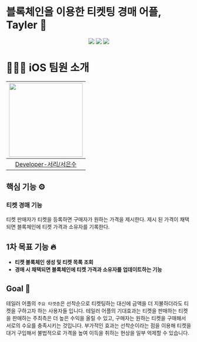 # 블록체인을 이용한 티켓팅 경매 어플, Tayler 🎫

<p align="center">
    <img src="https://img.shields.io/badge/Swift-v5.0-red?logo=swift" />
    <img src="https://img.shields.io/badge/Xcode-v13.4.1-blue?logo=Xcode" />
    <img src="https://img.shields.io/badge/iOS-15.0+-black?logo=apple" />  

# 👩🏻‍💻 iOS 팀원 소개

|<img src="https://user-images.githubusercontent.com/87434861/191946656-0d1d2fc1-ffdd-4187-bb17-d5c4a11ef979.PNG" width=200/>|
|:---:|
|[Developer-서리/서은수](https://github.com/EunsuSeo01)

## 핵심 기능 ⚙️


### 티켓 경매 기능

티켓 판매자가 티켓을 등록하면 구매자가 원하는 가격을 제시한다. 제시 된 가격이 채택되면 블록체인에 티켓 가격과 소유자를 기록한다.


## 1차 목표 기능 🔥

- **티켓 블록체인 생성 및 티켓 목록 조회**
- **경매 시 채택되면 블록체인에 티켓 가격과 소유자를 업데이트하는 기능**
  <br>

## Goal 🎯

테일러 어플의 `주요 타겟층`은 선착순으로 티켓팅하는 대신에 금액을 더 지불하더라도 티켓을 구하고자 하는 사용자들 입니다.
테일러 어플의 기대효과는 티켓을 판매하는 티켓을 판매하는 주최측은 더 높은 수익을 올릴 수 있고, 구매자는 원하는 티켓을 구매해서 서로의 수요를 충족시키는 것입니다.
부가적인 효과는 선착순이라는 점을 이용해 티켓을 대거 구입해서 불법적으로 가격을 높여 이득을 취하는 현상을 일부 억제할 수 있습니다. 
